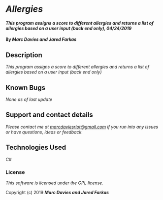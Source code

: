 # _Allergies_

#### _This program assigns a score to different allergies and returns a list of allergies based on a user input (back end only), 04/24/2019_

#### By _**Marc Davies and Jared Farkas**_

## Description

_This program assigns a score to different allergies and returns a list of allergies based on a user input (back end only)_

## Known Bugs

_None as of last update_

## Support and contact details

_Please contact me at marcdaviesriot@gmail.com if you run into any issues or have questions, ideas or feedback._

## Technologies Used

_C#_

### License

*This software is licensed under the GPL license.*

Copyright (c) 2019 **_Marc Davies and Jared Farkas_**
